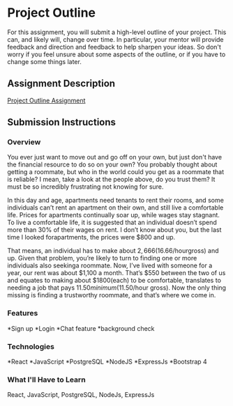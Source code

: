 # Project Outline
For this assignment, you will submit a high-level outline of your project. This can, and likely will, change over time. In particular, your mentor will provide feedback and direction and feedback to help sharpen your ideas. So don't worry if you feel unsure about some aspects of the outline, or if you have to change some things later.

## Assignment Description
[Project Outline Assignment](https://education.launchcode.org/liftoff/assignments/project-outline/)

## Submission Instructions

### Overview
You ever just want to move out and go off on your own, but just don't have the financial resource to do so on your own? You probably thought about getting a roommate, but who in the world could you get as a roommate that is reliable? I mean, take a look at the people above, do you trust them? It must be so incredibly frustrating not knowing for sure.
                        

                            
In this day and age, apartments need tenants to rent their rooms, and some individuals can’t rent an apartment on their own, and still live a comfortable life. Prices for apartments continually soar up, while wages stay stagnant. To live a comfortable life, it is suggested that an individual doesn’t spend more than 30% of their wages on rent. I don’t know about you, but the last time I looked forapartments, the prices were $800 and up.



That means, an individual has to make about $2,666 ($16.66/hourgross) and up. Given that problem, you’re likely to turn to finding one or more individuals also seekinga roommate. Now, I’ve lived with someone for a year, our rent was about $1,100 a month. That’s $550 between the two of us and equates to making about $1800(each) to be comfortable, translates to needing a job that pays $11.50 minimum ($11.50/hour gross). Now the only thing missing is finding a trustworthy roommate, and that’s where we come in.

### Features
*Sign up
*Login
*Chat feature
*background check

### Technologies
*React
*JavaScript
*PostgreSQL
*NodeJS
*ExpressJs
*Bootstrap 4

### What I'll Have to Learn
React, JavaScript, PostgreSQL, NodeJs, ExpressJs